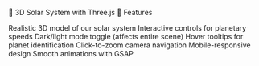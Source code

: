 🌌 3D Solar System with Three.js
🚀 Features

Realistic 3D model of our solar system
Interactive controls for planetary speeds
Dark/light mode toggle (affects entire scene)
Hover tooltips for planet identification
Click-to-zoom camera navigation
Mobile-responsive design
Smooth animations with GSAP
